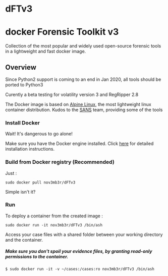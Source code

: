 # dFTv3
# docker Forensic Toolkit v3
Collection of the most popular and widely used open-source forensic tools in a lightweight and fast docker image. 

## Overview
Since Python2 support is coming to an end in Jan 2020, all tools should be ported to Python3

Curently a beta testing for volatility version 3 and RegRipper 2.8

The Docker image is based on [Alpine Linux](https://hub.docker.com/_/alpine/), the most lightweight linux container distribution.
Kudos to the [SANS](https://github.com/sans-dfir) team, providing some of the tools 

### Install Docker
Wait! It's dangerous to go alone! 

Make sure you have the Docker engine installed. Click [here](https://docs.docker.com/install/) for detailed installation instructions.

### Build from Docker registry (Recommended)
Just :
```
sudo docker pull nov3mb3r/dFTv3
```
Simple isn't it?

### Run 
To deploy a container from the created image :
```
sudo docker run -it nov3mb3r/dFTv3 /bin/ash
```
Access your case files with a shared folder between your working directory and the container.

##### Make sure you don't spoil your evidence files, by granting read-only permissions to the container. 
```
$ sudo docker run -it -v ~/cases:/cases:ro nov3mb3r/dFTv3 /bin/ash 
```
